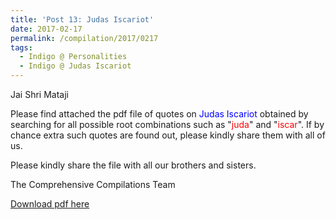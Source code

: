 ```yaml
---
title: 'Post 13: Judas Iscariot'
date: 2017-02-17
permalink: /compilation/2017/0217
tags:
  - Indigo @ Personalities
  - Indigo @ Judas Iscariot
---
```

Jai Shri Mataji

Please find attached the pdf file of quotes on <font color="blue">Judas Iscariot</font> obtained by searching for all possible root combinations such as "<font color="red">juda</font>" and "<font color="red">iscar</font>". If by chance extra such quotes are found out, please kindly share them with all of us.<br>

Please kindly share the file with all our brothers and sisters.  

The Comprehensive Compilations Team

[Download pdf here](http://seven-teams.github.io/files/Judas_Iscariot.pdf)
